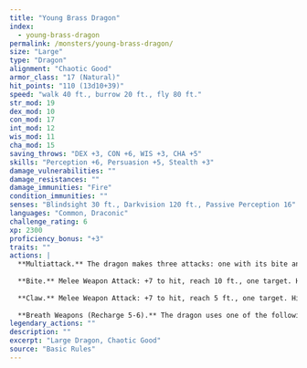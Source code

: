 ```yaml
---
title: "Young Brass Dragon"
index:
  - young-brass-dragon
permalink: /monsters/young-brass-dragon/
size: "Large"
type: "Dragon"
alignment: "Chaotic Good"
armor_class: "17 (Natural)"
hit_points: "110 (13d10+39)"
speed: "walk 40 ft., burrow 20 ft., fly 80 ft."
str_mod: 19
dex_mod: 10
con_mod: 17
int_mod: 12
wis_mod: 11
cha_mod: 15
saving_throws: "DEX +3, CON +6, WIS +3, CHA +5"
skills: "Perception +6, Persuasion +5, Stealth +3"
damage_vulnerabilities: ""
damage_resistances: ""
damage_immunities: "Fire"
condition_immunities: ""
senses: "Blindsight 30 ft., Darkvision 120 ft., Passive Perception 16"
languages: "Common, Draconic"
challenge_rating: 6
xp: 2300
proficiency_bonus: "+3"
traits: ""
actions: |
  **Multiattack.** The dragon makes three attacks: one with its bite and two with its claws.
  
  **Bite.** Melee Weapon Attack: +7 to hit, reach 10 ft., one target. Hit: 15 (2d10 + 4) piercing damage.
  
  **Claw.** Melee Weapon Attack: +7 to hit, reach 5 ft., one target. Hit: 11 (2d6 + 4) slashing damage.
  
  **Breath Weapons (Recharge 5-6).** The dragon uses one of the following breath weapons. Fire Breath. The dragon exhales fire in a 40-foot line that is 5 feet wide. Each creature in that line must make a DC 14 Dexterity saving throw, taking 42 (12d6) fire damage on a failed save, or half as much damage on a successful one. Sleep Breath. The dragon exhales sleep gas in a 30-foot cone. Each creature in that area must succeed on a DC 14 Constitution saving throw or fall unconscious for 5 minutes. This effect ends for a creature if the creature takes damage or someone uses an action to wake it.  
legendary_actions: ""
description: ""
excerpt: "Large Dragon, Chaotic Good"
source: "Basic Rules"
---
```

